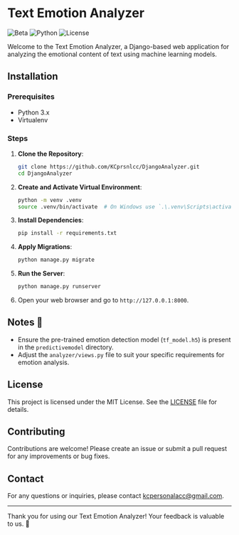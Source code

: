 # Text Emotion Analyzer

![Beta](https://img.shields.io/badge/status-beta-yellow)
![Python](https://img.shields.io/badge/python-3.x-blue)
![License](https://img.shields.io/badge/license-MIT-green)

Welcome to the Text Emotion Analyzer, a Django-based web application for analyzing the emotional content of text using machine learning models.

## Installation

### Prerequisites

- Python 3.x
- Virtualenv

### Steps

1. **Clone the Repository**:
    ```bash
    git clone https://github.com/KCprsnlcc/DjangoAnalyzer.git
    cd DjangoAnalyzer
    ```

2. **Create and Activate Virtual Environment**:
    ```bash
    python -m venv .venv
    source .venv/bin/activate  # On Windows use `.\.venv\Scripts\activate`
    ```

3. **Install Dependencies**:
    ```bash
    pip install -r requirements.txt
    ```

4. **Apply Migrations**:
    ```bash
    python manage.py migrate
    ```

5. **Run the Server**:
    ```bash
    python manage.py runserver
    ```

6. Open your web browser and go to `http://127.0.0.1:8000`.

## Notes 📓

- Ensure the pre-trained emotion detection model (`tf_model.h5`) is present in the `predictivemodel` directory.
- Adjust the `analyzer/views.py` file to suit your specific requirements for emotion analysis.

## License

This project is licensed under the MIT License. See the [LICENSE](LICENSE) file for details.

## Contributing

Contributions are welcome! Please create an issue or submit a pull request for any improvements or bug fixes.

## Contact

For any questions or inquiries, please contact [kcpersonalacc@gmail.com](mailto:kcpersonalacc@gmail.com).

---

Thank you for using our Text Emotion Analyzer! Your feedback is valuable to us. 🧡
